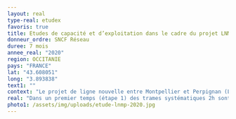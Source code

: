 ```yaml
---
layout: real
type-real: etudex
favoris: true
title: Etudes de capacité et d’exploitation dans le cadre du projet LNMP
donneur_ordre: SNCF Réseau
duree: 7 mois
annee_real: "2020"
region: OCCITANIE
pays: "FRANCE"
lat: "43.608051"
long: "3.893838"
text1: ""
context: "Le projet de ligne nouvelle entre Montpellier et Perpignan (LNMP) existe depuis les années 1990 et s’inscrit dans un projet plus global de connecter l’Espagne à l’Europe pour développer le trafic fret et grande vitesse. A la suite des études préliminaires réalisées entre 2010 et 2015, un phasage du projet a été décidé. Une première phase portera sur l’aménagement du tronçon entre Montpellier et Béziers et une deuxième phase portera sur la mise en service du projet complet en terminant la ligne entre Béziers et Perpignan.\r\n\nL’objectif de l’étude est de définir la capacité (en sillons), l'exploitabilité et les gains en régularité du projet LNMP à différents horizons temporels en vue d'alimenter l'enquête publique de 2021."
real: "Dans un premier temps (étape 1) des trames systématiques 2h sont élaborées à partir des expressions de besoins TGV/TET et TER pour la situation de référence ainsi que les deux phases du projet. Des réticulaires sont ensuite produits à partir des trames systématiques construites afin d’alimenter les études de trafic.\r\n\nDans un second temps (étape 2 et 3), les plans de transport 24h sont constitués à partir des études de trafic et sont déclinés sur 2 horizons (2045 et 2065) afin d’estimer la capacité de chaque phase à absorber le trafic prévu. Des tests stochastiques sont réalisés sur chaque plan de transport élaboré afin d’évaluer la robustesse de chacun.\r\n\nEnfin, dans un troisième temps (étape 4), les gains en régularité permis par chaque phase du projet sont évalués à travers l’analyse des incidents pouvant être réduits grâce à la mise en service de chaque phase."
photo1: /assets/img/uploads/etude-lnmp-2020.jpg
---
```

